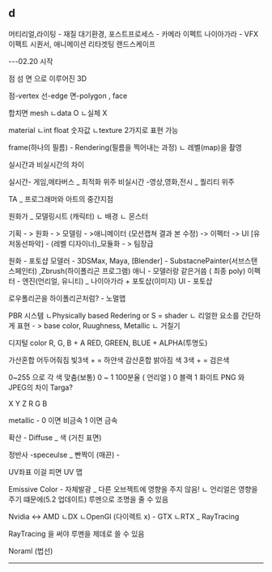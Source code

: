 d
--
머티리얼,라이팅 - 재질 
대기환경, 
포스트프로세스 - 카메라 이펙트
나이아가라 - VFX 이펙트
시퀀서, 애니메이션 리타겟팅
랜드스케이프


---02.20 시작 

점 섬 면 으로 이루어진 3D

점-vertex
선-edge
면-polygon , face

합치면 mesh 
ㄴdata O
ㄴ실체 X

material 
ㄴint float 숫자값
ㄴtexture 
2가지로 표현 가능

frame(하나의 필름) - Rendering(필름을 찍어내는 과정)
ㄴ 레벨(map)을 촬영

실시간과 비실시간의 차이

실시간- 게임,메타버스 _ 최적화 위주
비실시간 -영상,영화,전시  _ 퀄리티 위주

TA _ 프로그래머와 아트의 중간지점

원화가 _ 모델링시트 (캐릭터)
          ㄴ 배경
	ㄴ 몬스터

기획 - > 원화 - > 모델링 - >애니메이터 (모션캡쳐 결과 본 수정) -> 이펙터 -> UI
  [유저동선파악] - (레벨 디자이너)_모듈화  - > 팀장급 

원화 - 포토샵
모델러 - 3DSMax, Maya, [Blender]   - SubstacnePainter(서브스탠스페인터) ,Zbrush(하이폴리곤 프로그램)
애니 -  모델러랑 같은거씀 ( 최종 poly)
이펙터 - 엔진(언리얼, 유니티) _ 나이아가라 + 포토샵(이미지)
UI - 포토샵

로우폴리곤을 하이폴리곤처럼? - 노멀맵

PBR 시스템
ㄴPhysically based Redering or S = shader
 ㄴ 리얼한 요소를 간단하게 표현  - > base color, Ruughness, Metallic
					    ㄴ 거칠기

디지털 color
R, G, B + A
RED, GREEN, BLUE + ALPHA(투명도)

가산혼합 어두어줘짐 빛3색 + = 하얀색
감산혼합 밝아짐      색 3색 + = 검은색

0~255 으로 각 색 맞춤(보통)
0 ~ 1 100분율 ( 언리얼 )
0 블랙
1 화이트
 PNG 와 JPEG의 차이  Targa?

X Y Z 
R G B

metallic - 0 이면 비금속 1 이면 금속

확산 - Diffuse _ 색
(거친 표면)

정반사 -speceulse _ 빤짝이
(매끈)        - 

UV좌표 이걸 피면 UV 맵

Emissive Color - 자체발광 _ 다른 오브젝트에 영향을 주지 않음!
 ㄴ 언리얼은 영향을 주기 떄문에(5.2 업데이트) 루멘으로 조명을 줄 수 있음

Nvidia <-> AMD
ㄴDX	    ㄴOpenGl 
    (다이렉트 x) - GTX
	        ㄴRTX  _ RayTracing

RayTracing 을 써야 루멘을 제데로 쓸 수 있음

Noraml (법선)

------------------------------------------------
